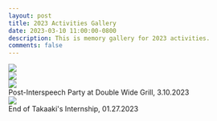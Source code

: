 ```yaml
---
layout: post
title: 2023 Activities Gallery
date: 2023-03-10 11:00:00-0800
description: This is memory gallery for 2023 activities.
comments: false
---
```


<div class="row mt-3">
    <div class="col-sm mt-3 mt-md-0">
        <img class="img-fluid rounded z-depth-1" src="{{ site.baseurl }}/assets/img/gallery/3-10.1-2023.png" data-zoomable>
    </div>
    <div class="col-sm mt-3 mt-md-0">
        <img class="img-fluid rounded z-depth-1" src="{{ site.baseurl }}/assets/img/gallery/3-10.2-2023.png" data-zoomable>
    </div>
    <div class="col-sm mt-3 mt-md-0">
        <img class="img-fluid rounded z-depth-1" src="{{ site.baseurl }}/assets/img/gallery/3-10.3-2023.png" data-zoomable>
    </div>
</div>
<div class="caption">
    Post-Interspeech Party at Double Wide Grill, 3.10.2023
</div>

<div class="row mt-3">
    <div class="col-sm mt-3 mt-md-0">
        <img class="img-fluid rounded z-depth-1" src="{{ site.baseurl }}/assets/img/gallery/01-27-2023.jpg" data-zoomable>
    </div>
</div>
<div class="caption">
    End of Takaaki's Internship, 01.27.2023
</div>
